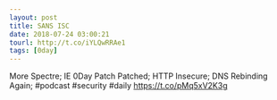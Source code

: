 ```yaml
---
layout: post
title: SANS ISC
date: 2018-07-24 03:00:21
tourl: http://t.co/iYLQwRRAe1
tags: [0day]
---
```

More Spectre; IE 0Day Patch Patched; HTTP Insecure; DNS Rebinding Again; #podcast #security #daily https://t.co/pMq5xV2K3g
